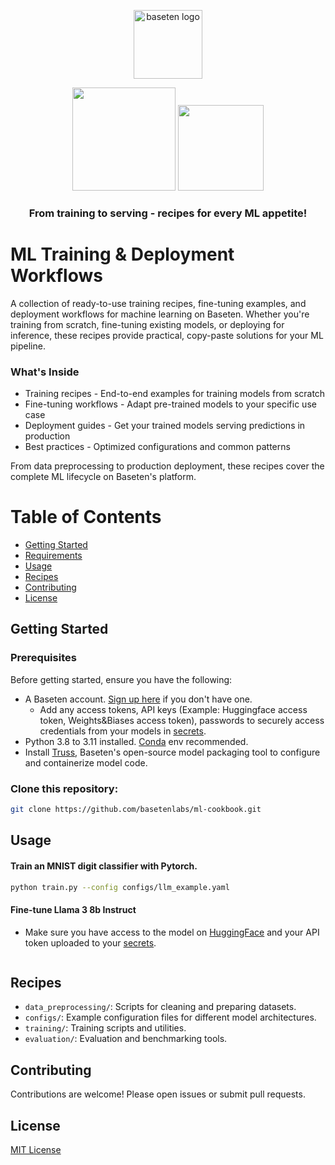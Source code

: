 <div align="center">

  <a href="https://www.baseten.co/"><picture>
    <source media="(prefers-color-scheme: dark)" srcset="">
    <source media="(prefers-color-scheme: light)" srcset="">
    <img alt="baseten logo" src="" height="110" style="max-width: 100%;">
  </picture></a>
  
<!-- <a href="https://colab.research.google.com/github/unslothai/notebooks/blob/main/nb/Llama3.1_(8B)-Alpaca.ipynb"><img src="https://raw.githubusercontent.com/unslothai/unsloth/main/images/start free finetune button.png" width="154"></a> -->
<a href="https://docs.baseten.co/training/overview"><img src="" width="165"></a>
<a href="https://docs.baseten.co"><img src="https://raw.githubusercontent.com/unslothai/unsloth/refs/heads/main/images/Documentation%20Button.png" width="137"></a>

### From training to serving - recipes for every ML appetite!

<!-- ![](https://i.ibb.co/sJ7RhGG/image-41.png) -->

</div>

# ML Training & Deployment Workflows
A collection of ready-to-use training recipes, fine-tuning examples, and deployment workflows for machine learning on Baseten. Whether you're training from scratch, fine-tuning existing models, or deploying for inference, these recipes provide practical, copy-paste solutions for your ML pipeline.

### What's Inside

- Training recipes - End-to-end examples for training models from scratch
- Fine-tuning workflows - Adapt pre-trained models to your specific use case
- Deployment guides - Get your trained models serving predictions in production
- Best practices - Optimized configurations and common patterns

From data preprocessing to production deployment, these recipes cover the complete ML lifecycle on Baseten's platform.

# Table of Contents

- [Getting Started](#getting-started)
- [Requirements](#requirements)
- [Usage](#usage)
- [Recipes](#recipes)
- [Contributing](#contributing)
- [License](#license)


## Getting Started

### Prerequisites

Before getting started, ensure you have the following:

- A Baseten account. [Sign up here](https://baseten.co/signup) if you don't have one.
    - Add any access tokens, API keys (Example: Huggingface access token, Weights&Biases access token), passwords to securely access credentials from your models in [secrets](https://app.baseten.co/settings/secrets).
- Python 3.8 to 3.11 installed. [Conda](https://docs.conda.io/projects/conda/en/latest/user-guide/getting-started.html) env recommended.
- Install [Truss](https://github.com/basetenlabs/truss), Baseten's open-source model packaging tool to configure and containerize model code.


### Clone this repository:

```bash
git clone https://github.com/basetenlabs/ml-cookbook.git
```

## Usage

#### Train an MNIST digit classifier with Pytorch. 

```bash
python train.py --config configs/llm_example.yaml
```

#### Fine-tune Llama 3 8b Instruct 

- Make sure you have access to the model on [HuggingFace](https://huggingface.co/meta-llama/Meta-Llama-3-8B-Instruct) and your API token uploaded to your [secrets](https://app.baseten.co/settings/secrets).

```bash

```

## Recipes

- `data_preprocessing/`: Scripts for cleaning and preparing datasets.
- `configs/`: Example configuration files for different model architectures.
- `training/`: Training scripts and utilities.
- `evaluation/`: Evaluation and benchmarking tools.

## Contributing

Contributions are welcome! Please open issues or submit pull requests.

## License

[MIT License](LICENSE)